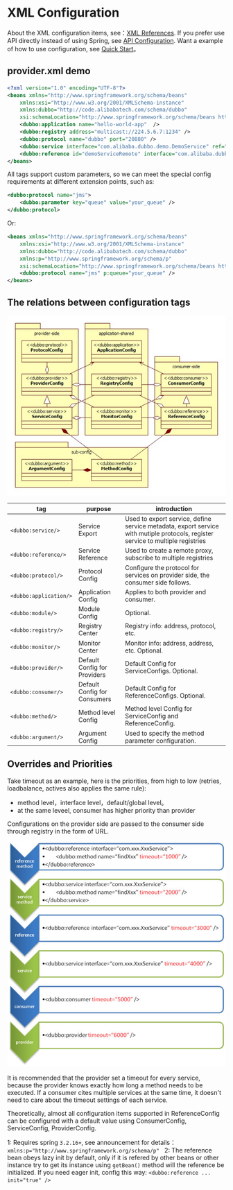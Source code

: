 # XML Configuration

About the XML configuration items, see：[XML References](../references/xml/introduction.md). If you prefer use API directly instead of using Spring, see [API Configuration](./api.md). Want a example of how to use configuration, see [Quick Start](../quick-start.md)。


## provider.xml demo

``` xml
<?xml version="1.0" encoding="UTF-8"?>
<beans xmlns="http://www.springframework.org/schema/beans"
    xmlns:xsi="http://www.w3.org/2001/XMLSchema-instance"
    xmlns:dubbo="http://code.alibabatech.com/schema/dubbo"
    xsi:schemaLocation="http://www.springframework.org/schema/beans http://www.springframework.org/schema/beans/spring-beans.xsd http://code.alibabatech.com/schema/dubbo http://code.alibabatech.com/schema/dubbo/dubbo.xsd">  
    <dubbo:application name="hello-world-app"  />  
    <dubbo:registry address="multicast://224.5.6.7:1234" />  
    <dubbo:protocol name="dubbo" port="20880" />  
    <dubbo:service interface="com.alibaba.dubbo.demo.DemoService" ref="demoServiceLocal" />  
    <dubbo:reference id="demoServiceRemote" interface="com.alibaba.dubbo.demo.DemoService" />  
</beans>
```

All tags support custom parameters, so we can meet the special config requirements at different extension points, such as:

```xml
<dubbo:protocol name="jms">
    <dubbo:parameter key="queue" value="your_queue" />
</dubbo:protocol>
```

Or: 

``` xml
<beans xmlns="http://www.springframework.org/schema/beans"
    xmlns:xsi="http://www.w3.org/2001/XMLSchema-instance"
    xmlns:dubbo="http://code.alibabatech.com/schema/dubbo"
    xmlns:p="http://www.springframework.org/schema/p"
    xsi:schemaLocation="http://www.springframework.org/schema/beans http://www.springframework.org/schema/beans/spring-beans.xsd http://code.alibabatech.com/schema/dubbo http://code.alibabatech.com/schema/dubbo/dubbo.xsd">  
    <dubbo:protocol name="jms" p:queue="your_queue" />  
</beans>
```

## The relations between configuration tags
  
![dubbo-config](../sources/images/dubbo-config.jpg)

tag  | purpose | introduction
------------- | ------------- | -------------
`<dubbo:service/>` | Service Export  | Used to export service, define service metadata, export service with mutiple protocols, register service to multiple registries
`<dubbo:reference/>`  | Service Reference  | Used to create a remote proxy, subscribe to multiple registries
`<dubbo:protocol/>`  | Protocol Config  | Configure the protocol for services on provider side, the consumer side follows.
`<dubbo:application/>`  | Application Config  | Applies to both provider and consumer.
`<dubbo:module/>`  | Module Config  | Optional.
`<dubbo:registry/>`  | Registry Center | Registry info: address, protocol, etc.
`<dubbo:monitor/>`  | Monitor Center  | Monitor info: address, address, etc. Optional.
`<dubbo:provider/>`  | Default Config for Providers  | Default Config for ServiceConfigs. Optional.
`<dubbo:consumer/>`  | Default Config for Consumers  | Default Config for ReferenceConfigs. Optional.
`<dubbo:method/>`  | Method level Config  | Method level Config for ServiceConfig and ReferenceConfig.
`<dubbo:argument/>`  | Argument Config  | Used to specify the method parameter configuration.


## Overrides and Priorities

Take timeout as an example, here is the priorities, from high to low (retries, loadbalance, actives also applies  the same rule): 

* method level，interface level，default/global level。
* at the same leveel, consumer has higher priority than provider

Configurations on the provider side are passed to the consumer side through registry in the form of URL.

![dubbo-config-override](../sources/images/dubbo-config-override.jpg)

It is recommended that the provider set a timeout for every service, because the provider knows exactly how long a method needs to be executed. If a consumer cites multiple services at the same time, it doesn't need to care about the timeout settings of each service.

Theoretically, almost all configuration items supported in ReferenceConfig can be configured with a default value using ConsumerConfig, ServiceConfig, ProviderConfig.

1: Requires spring `3.2.16+`, see announcement for details：`xmlns:p="http://www.springframework.org/schema/p"`  
2: The reference bean obeys lazy init by default, only if it is refered by other beans or other instance try to get its instance using `getBean()` method  will the reference be initialized. If you need eager init, config this way: `<dubbo:reference ... init="true" />`
